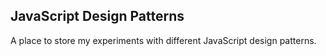 ## JavaScript Design Patterns
A place to store my experiments with different JavaScript design patterns.
